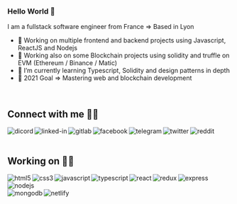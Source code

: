 ### Hello World 👋
I am a fullstack software engineer from France => Based in Lyon
- 🔭 Working on multiple frontend and backend projects using Javascript, ReactJS and Nodejs
- 🌌 Working also on some Blockchain projects using solidity and truffle on EVM (Ethereum / Binance / Matic) 
- 🌱 I’m currently learning Typescript, Solidity and design patterns in depth
- 🥅 2021 Goal => Mastering web and blockchain development
<br>

## Connect with me 🖐🏼
[<img align="left" alt="dicord" src="https://img.shields.io/badge/Discord-7289DA?style=for-the-badge&logo=discord&logoColor=white" />](https://discordapp.com/users/751350823379795990)
[<img align="left" alt="linked-in" src="https://img.shields.io/badge/linkedin-%230077B5.svg?&style=for-the-badge&logo=linkedin&logoColor=white" />](https://www.linkedin.com/in/hydris-bessa-244722114/)
[<img align="left" alt="gitlab" src="https://img.shields.io/badge/GitLab-330F63?style=for-the-badge&logo=gitlab&logoColor=white" />](https://gitlab.com/hydrisbsa)
[<img align="left" alt="facebook" src="https://img.shields.io/badge/facebook-%231877F2.svg?&style=for-the-badge&logo=facebook&logoColor=white" />](https://www.facebook.com/bessa.hydris/)
[<img align="left" alt="telegram" src="https://img.shields.io/badge/Telegram-2CA5E0?style=for-the-badge&logo=telegram&logoColor=white" />](https://t.me/gandalfunk)
[<img align="left" alt="twitter" src="https://img.shields.io/badge/twitter-%231DA1F2.svg?&style=for-the-badge&logo=twitter&logoColor=white" />](https://twitter.com/HydrisB)
[<img align="left" alt="reddit" src="https://img.shields.io/badge/Reddit-FF4500?style=for-the-badge&logo=reddit&logoColor=white" />](https://www.reddit.com/u/NervousPollution9041?utm_medium=android_app&utm_source=share)

<br>
<br>

## Working on 💪🏼
<img align="left" alt="html5" src="https://img.shields.io/badge/HTML5-E34F26?style=for-the-badge&logo=html5&logoColor=white" />
<img align="left" alt="css3" src="https://img.shields.io/badge/CSS3-1572B6?style=for-the-badge&logo=css3&logoColor=white" />
<img align="left" alt="javascript" src="https://img.shields.io/badge/JavaScript-F7DF1E?style=for-the-badge&logo=javascript&logoColor=black" />
<img align="left" alt="typescript" src="https://img.shields.io/badge/TypeScript-007ACC?style=for-the-badge&logo=typescript&logoColor=white" />
<img align="left" alt="react" src="https://img.shields.io/badge/react%20-%2320232a.svg?&style=for-the-badge&logo=react&logoColor=%2361DAFB" />
<img align="left" alt="redux" src=	"https://img.shields.io/badge/Redux-593D88?style=for-the-badge&logo=redux&logoColor=white" />
<img align="left" alt="express" src="https://img.shields.io/badge/Express.js-404D59?style=for-the-badge" />
<img align="left" alt="nodejs" src="https://img.shields.io/badge/node.js%20-%2343853D.svg?&style=for-the-badge&logo=node.js&logoColor=white" />
<br>
<br>
<img align="left" alt="mongodb" src=	"https://img.shields.io/badge/MongoDB-4EA94B?style=for-the-badge&logo=mongodb&logoColor=white" />
<img align="left" alt="netlify" src=	"https://img.shields.io/badge/Netlify-00C7B7?style=for-the-badge&logo=netlify&logoColor=white" />
<br>
